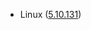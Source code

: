 - Linux ([5.10.131](https://git.kernel.org/pub/scm/linux/kernel/git/stable/linux.git/tag/?h=v5.10.131))
